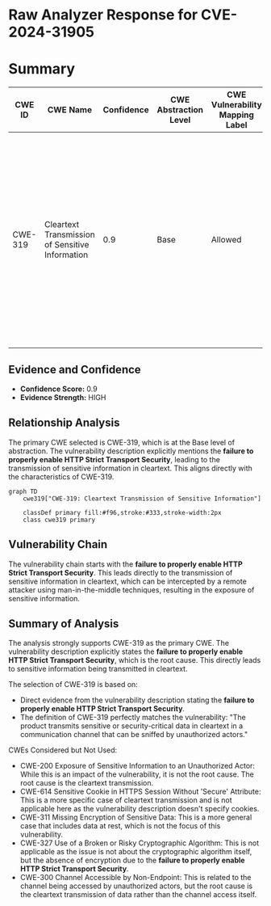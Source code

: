# Raw Analyzer Response for CVE-2024-31905

# Summary
| CWE ID | CWE Name | Confidence | CWE Abstraction Level | CWE Vulnerability Mapping Label | CWE-Vulnerability Mapping Notes |
|---|---|---|---|---|---|
| CWE-319 | Cleartext Transmission of Sensitive Information | 0.9 | Base | Allowed | Primary CWE - The vulnerability is caused by the **failure to properly enable HTTP Strict Transport Security**, which results in sensitive information being transmitted in cleartext, making it vulnerable to man-in-the-middle attacks. |

## Evidence and Confidence

*   **Confidence Score:** 0.9
*   **Evidence Strength:** HIGH

## Relationship Analysis
The primary CWE selected is CWE-319, which is at the Base level of abstraction. The vulnerability description explicitly mentions the **failure to properly enable HTTP Strict Transport Security**, leading to the transmission of sensitive information in cleartext. This aligns directly with the characteristics of CWE-319.

```mermaid
graph TD
    cwe319["CWE-319: Cleartext Transmission of Sensitive Information"]
    
    classDef primary fill:#f96,stroke:#333,stroke-width:2px
    class cwe319 primary
```

## Vulnerability Chain
The vulnerability chain starts with the **failure to properly enable HTTP Strict Transport Security**. This leads directly to the transmission of sensitive information in cleartext, which can be intercepted by a remote attacker using man-in-the-middle techniques, resulting in the exposure of sensitive information.

## Summary of Analysis
The analysis strongly supports CWE-319 as the primary CWE. The vulnerability description explicitly states the **failure to properly enable HTTP Strict Transport Security**, which is the root cause. This directly leads to sensitive information being transmitted in cleartext.

The selection of CWE-319 is based on:
- Direct evidence from the vulnerability description stating the **failure to properly enable HTTP Strict Transport Security**.
- The definition of CWE-319 perfectly matches the vulnerability: "The product transmits sensitive or security-critical data in cleartext in a communication channel that can be sniffed by unauthorized actors."

CWEs Considered but Not Used:
- CWE-200 Exposure of Sensitive Information to an Unauthorized Actor: While this is an impact of the vulnerability, it is not the root cause. The root cause is the cleartext transmission.
- CWE-614 Sensitive Cookie in HTTPS Session Without 'Secure' Attribute: This is a more specific case of cleartext transmission and is not applicable here as the vulnerability description doesn't specify cookies.
- CWE-311 Missing Encryption of Sensitive Data: This is a more general case that includes data at rest, which is not the focus of this vulnerability.
- CWE-327 Use of a Broken or Risky Cryptographic Algorithm: This is not applicable as the issue is not about the cryptographic algorithm itself, but the absence of encryption due to the **failure to properly enable HTTP Strict Transport Security**.
- CWE-300 Channel Accessible by Non-Endpoint: This is related to the channel being accessed by unauthorized actors, but the root cause is the cleartext transmission of data rather than the channel access itself.